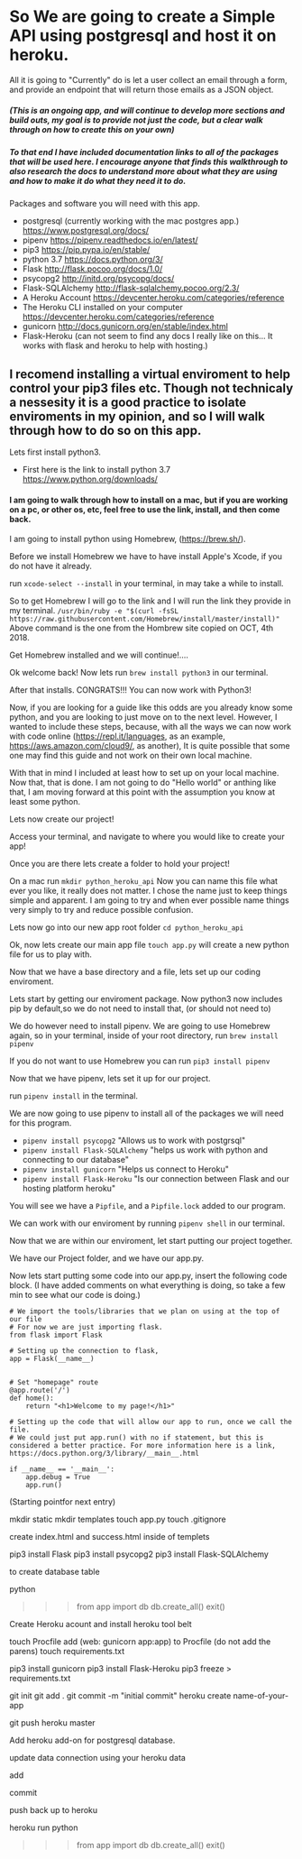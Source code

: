 # So We are going to create a Simple API using postgresql and host it on heroku.
All it is going to "Currently" do is let a user collect an email through a form, and provide an endpoint that will return those emails as a JSON object.

##### (This is an ongoing app, and will continue to develop more sections and build outs, my goal is to provide not just the code, but a clear walk through on how to create this on your own)

##### To that end I have included documentation links to all of the packages that will be used here. I encourage anyone that finds this walkthrough to also research the docs to understand more about what they are using and how to make it do what they need it to do.

Packages and software you will need with this app.

* postgresql (currently working with the mac postgres app.)
	https://www.postgresql.org/docs/
* pipenv
	https://pipenv.readthedocs.io/en/latest/
* pip3
	https://pip.pypa.io/en/stable/
* python 3.7
	https://docs.python.org/3/
* Flask
	http://flask.pocoo.org/docs/1.0/
* psycopg2
	http://initd.org/psycopg/docs/
* Flask-SQLAlchemy
	http://flask-sqlalchemy.pocoo.org/2.3/
* A Heroku Account
	https://devcenter.heroku.com/categories/reference
* The Heroku CLI installed on your computer
	https://devcenter.heroku.com/categories/reference	
* gunicorn
	http://docs.gunicorn.org/en/stable/index.html
* Flask-Heroku
	(can not seem to find any docs I really like on this... It works with flask and heroku to help with hosting.)

## I recomend installing a virtual enviroment to help control your pip3 files etc. Though not technicaly a nessesity it is a good practice to isolate enviroments in my opinion, and so I will walk through how to do so on this app.

Lets first install python3.

* First here is the link to install python 3.7 https://www.python.org/downloads/

#### I am going to walk through how to install on a mac, but if you are working on a pc, or other os, etc, feel free to use the link, install, and then come back.

I am going to install python using Homebrew, (https://brew.sh/).

Before we install Homebrew we have to have install Apple's Xcode, if you do not have it already.

run `xcode-select --install` in your terminal, in may take a while to install.

So to get Homebrew I will go to the link and I will run the link they provide in my terminal.
 `/usr/bin/ruby -e "$(curl -fsSL https://raw.githubusercontent.com/Homebrew/install/master/install)"`
 Above command is the one from the Hombrew site copied on OCT, 4th 2018.

Get Homebrew installed and we will continue!....

Ok welcome back! Now lets run `brew install python3` in our terminal.

After that installs. CONGRATS!!! You can now work with Python3!

Now, if you are looking for a guide like this odds are you already know some python, and you are looking to just move on to the next level. However, I wanted to include these steps, because, with all the ways we can now work with code online (https://repl.it/languages, as an example, https://aws.amazon.com/cloud9/, as another), It is quite possible that some one may find this guide and not work on their own local machine.

With that in mind I included at least how to set up on your local machine. Now that, that is done. I am not going to do "Hello world" or anthing like that, I am moving forward at this point with the assumption you know at least some python.

Lets now create our project!

Access your terminal, and navigate to where you would like to create your app!

Once you are there lets create a folder to hold your project!

On a mac run `mkdir python_heroku_api` Now you can name this file what ever you like, it really does not matter. I chose the name just to keep things simple and apparent. I am going to try and when ever possible name things very simply to try and reduce possible confusion.

Lets now go into our new app root folder `cd python_heroku_api`

Ok, now lets create our main app file `touch app.py` will create a new python file for us to play with.

Now that we have a base directory and a file, lets set up our coding enviroment.

Lets start by getting our enviroment package.
Now python3 now includes pip by default,so we do not need to install that, (or should not need to)

We do however need to install pipenv. We are going to use Homebrew again, so in your terminal, inside of your root directory, run `brew install pipenv` 

If you do not want to use Homebrew you can run `pip3 install pipenv`

Now that we have pipenv, lets set it up for our project.

run `pipenv install` in the terminal.

We are now going to use pipenv to install all of the packages we will need for this program.

* `pipenv install psycopg2`  "Allows us to work with postgrsql"
* `pipenv install Flask-SQLAlchemy` "helps us work with python and connecting to our database"
* `pipenv install gunicorn` "Helps us connect to Heroku"
* `pipenv install Flask-Heroku` "Is our connection between Flask and our hosting platform heroku"

You will see we have a `Pipfile`, and a `Pipfile.lock` added to our program.

We can work with our enviroment by running `pipenv shell` in our terminal.

Now that we are within our enviroment, let start putting our project together.

We have our Project folder, and we have our app.py.

Now lets start putting some code into our app.py, insert the following code block. (I have added comments on what everything is doing, so take a few min to see what our code is doing.)

```
# We import the tools/libraries that we plan on using at the top of our file
# For now we are just importing flask.
from flask import Flask

# Setting up the connection to flask,
app = Flask(__name__)


# Set "homepage" route
@app.route('/')
def home():
    return "<h1>Welcome to my page!</h1>"

# Setting up the code that will allow our app to run, once we call the file.
# We could just put app.run() with no if statement, but this is considered a better practice. For more information here is a link, https://docs.python.org/3/library/__main__.html

if __name__ == '__main__':
    app.debug = True
    app.run()
```



(Starting pointfor next entry)







mkdir static
mkdir templates
touch app.py
touch .gitignore

create index.html and success.html inside of templets


pip3 install Flask
pip3 install psycopg2
pip3 install Flask-SQLAlchemy



to create database table

python
>>> from app import db
>>> db.create_all()
>>> exit()


Create Heroku acount and install heroku tool belt


touch Procfile
add (web: gunicorn app:app) to Procfile (do not add the parens)
touch requirements.txt



pip3 install gunicorn
pip3 install Flask-Heroku
pip3 freeze > requirements.txt


git init
git add .
git commit -m "initial commit"
heroku create name-of-your-app

git push heroku master

Add heroku add-on for postgresql database.

update data connection using your heroku data

add

commit

push back up to heroku

heroku run python
>>> from app import db
>>> db.create_all()
>>> exit()



